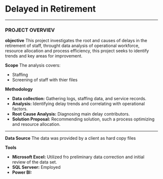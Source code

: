 # Delayed in Retirement
---
### PROJECT OVERVIEV
**objective**
This project investigates the root and causes of delays in the retirement of staff, throught data analysis of operational workforce, resource allocation and process efficiency, this project seeks to identify trends and key areas for improvement.

**Scope**
The analysis covers:
+ Staffing
+ Screening of staff with thier files

**Methodology**
+ **Data collection:** Gathering logs, staffing data, and service records.
+ **Analysis:** Identifying delay trends and correlating with operational factors.
+ **Root Cause Analysis:** Diagnosing main delay contributors.
+ **Solution Proposal:** Recommending solution, such a process optimizing and resource allocation.

---
**Data Source**
The data was provided by a client as hard copy files

**Tools**
+ **Microsoft Excel:** Utilized fro preliminary data correction and initial review of the data set.
+ **SQL Serveer:** Employed 
+ **Power BI:** 
